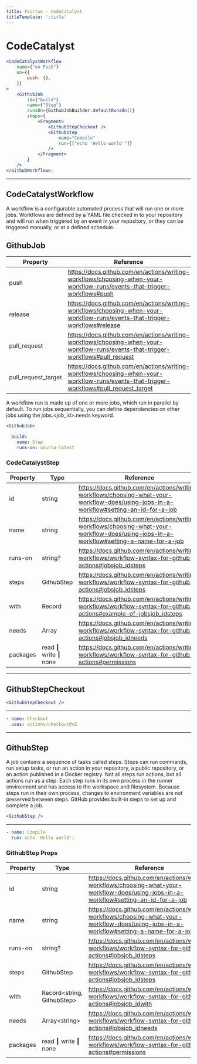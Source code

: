 ```yaml
---
title: Fourtwo - CodeCatalyst
titleTemplate: ':title'
---
```


# CodeCatalyst


```jsx
<CodeCatalystWorkflow
	name={"on Push"}
	on={{
		push: {},
	}}
>
	<GithubJob
		id={"build"}
		name={"Step"}
		runsOn={GithubJobBuilder.defaultRunsOn()}
		steps={
			<Fragment>
				<GithubStepCheckout />
				<GithubStep
					name="Compile"
					run={["echo 'Hello world'"]}
				/>
			</Fragment>
		}
	/>
</GithubWorkflow>;
```

---

## CodeCatalystWorkflow

A workflow is a configurable automated process that will run one or more jobs. Workflows are defined by a YAML file checked in to your repository and will run when triggered by an event in your repository, or they can be triggered manually, or at a defined schedule.


## GithubJob

| Property | Reference |
|---|---|
| push | https://docs.github.com/en/actions/writing-workflows/choosing-when-your-workflow-runs/events-that-trigger-workflows#push |
| release | https://docs.github.com/en/actions/writing-workflows/choosing-when-your-workflow-runs/events-that-trigger-workflows#release |
| pull_request | https://docs.github.com/en/actions/writing-workflows/choosing-when-your-workflow-runs/events-that-trigger-workflows#pull_request |
| pull_request_target | https://docs.github.com/en/actions/writing-workflows/choosing-when-your-workflow-runs/events-that-trigger-workflows#pull_request_target |

A workflow run is made up of one or more jobs, which run in parallel by default. To run jobs sequentially, you can define dependencies on other jobs using the jobs.<job_id>.needs keyword.

```jsx
<GithubJob>
```

```yaml
  build:
    name: Step
    runs-on: ubuntu-latest
```

### CodeCatalystStep

| Property | Type                | Reference                                                                                                                               | 
|----------|---------------------|-----------------------------------------------------------------------------------------------------------------------------------------|
| id       | string              | https://docs.github.com/en/actions/writing-workflows/choosing-what-your-workflow-does/using-jobs-in-a-workflow#setting-an-id-for-a-job  |
| name     | string              | https://docs.github.com/en/actions/writing-workflows/choosing-what-your-workflow-does/using-jobs-in-a-workflow#setting-a-name-for-a-job |
| runs-on  | string?             | https://docs.github.com/en/actions/writing-workflows/workflow-syntax-for-github-actions#jobsjob_idsteps                                 |
| steps    | GithubStep         | https://docs.github.com/en/actions/writing-workflows/workflow-syntax-for-github-actions#jobsjob_idsteps                                 |
| with     | Record              | https://docs.github.com/en/actions/writing-workflows/workflow-syntax-for-github-actions#example-of-jobsjob_idsteps                      |
| needs    | Array              | https://docs.github.com/en/actions/writing-workflows/workflow-syntax-for-github-actions#jobsjob_idneeds                                 |
| packages | read ┃ write ┃ none | https://docs.github.com/en/actions/writing-workflows/workflow-syntax-for-github-actions#permissions                                     |

---

## GithubStepCheckout



```jsx
<GithubStepCheckout />
```

---

```yaml
- name: Checkout
  uses: actions/checkout@v2
```

---

## GithubStep

A job contains a sequence of tasks called steps. Steps can run commands, run setup tasks, or run an action in your repository, a public repository, or an action published in a Docker registry. Not all steps run actions, but all actions run as a step. Each step runs in its own process in the runner environment and has access to the workspace and filesystem. Because steps run in their own process, changes to environment variables are not preserved between steps. GitHub provides built-in steps to set up and complete a job.


```jsx
<GithubStep />
```

---

```yaml
- name: Compile
  run: echo 'Hello world';
```

### GithubStep Props

| Property | Type                         | Reference                                                                                                                               |
|----------|------------------------------|-----------------------------------------------------------------------------------------------------------------------------------------|
| id       | string                       | https://docs.github.com/en/actions/writing-workflows/choosing-what-your-workflow-does/using-jobs-in-a-workflow#setting-an-id-for-a-job  |
| name     | string                       | https://docs.github.com/en/actions/writing-workflows/choosing-what-your-workflow-does/using-jobs-in-a-workflow#setting-a-name-for-a-job |
| runs-on  | string?                      | https://docs.github.com/en/actions/writing-workflows/workflow-syntax-for-github-actions#jobsjob_idsteps                                 |
| steps    | GithubStep                  | https://docs.github.com/en/actions/writing-workflows/workflow-syntax-for-github-actions#jobsjob_idsteps                                 |
| with     | Record<string, GithubStep>  | https://docs.github.com/en/actions/writing-workflows/workflow-syntax-for-github-actions#jobsjob_idwith                      |
| needs    | Array\<string>                | https://docs.github.com/en/actions/writing-workflows/workflow-syntax-for-github-actions#jobsjob_idneeds                                 |
| packages | read ┃ write ┃ none  | https://docs.github.com/en/actions/writing-workflows/workflow-syntax-for-github-actions#permissions                                     |           |

